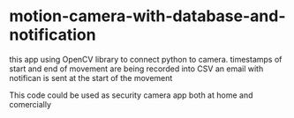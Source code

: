 # motion-camera-with-database-and-notification
this app using OpenCV library to connect python to camera.
timestamps of start and end of movement are being recorded into CSV
an email with notifican is sent at the start of the movement

This code could be used as security camera app both at home and comercially

